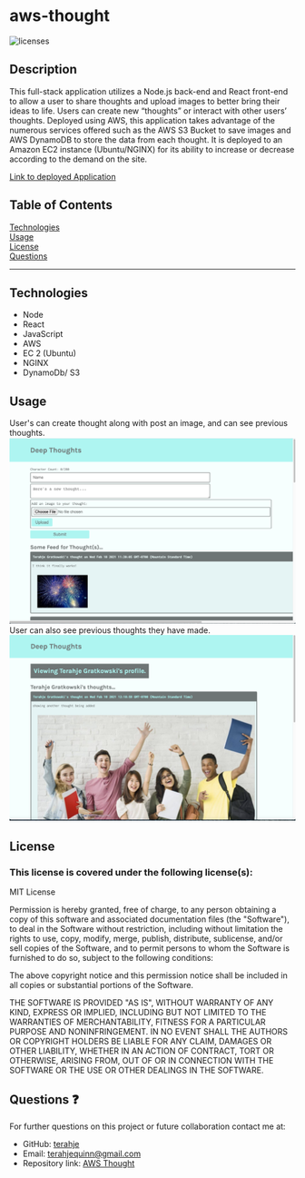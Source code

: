 # aws-thought

![licenses](https://img.shields.io/badge/License-MIT_License-blue.svg)

## Description
This full-stack application utilizes a Node.js back-end and React front-end to allow a user to share thoughts and upload images to better bring their ideas to life. Users can create new “thoughts” or interact with other users’ thoughts. Deployed using AWS, this application takes advantage of the numerous services offered such as the AWS S3 Bucket to save images and AWS DynamoDB to store the data from each thought. It is deployed to an Amazon EC2 instance (Ubuntu/NGINX) for its ability to increase or decrease according to the demand on the site.

[Link to deployed Application](http://54.210.39.149)


## Table of Contents
[Technologies](#technologies)<br>
[Usage](#usage)<br>
[License](#license)<br>
[Questions](#questions)<br>
***
## Technologies
* Node
* React
* JavaScript
* AWS
* EC 2 (Ubuntu)
* NGINX
* DynamoDb/ S3

## Usage
User's can create thought along with post an image, and can see previous thoughts.
![](/assets/images/screenshot1.jpg)
User can also see previous thoughts they have made.
![](/assets/images/screenshot2.jpg)

## License
### This license is covered under the following license(s):
MIT License

Permission is hereby granted, free of charge, to any person obtaining a copy
of this software and associated documentation files (the "Software"), to deal
in the Software without restriction, including without limitation the rights
to use, copy, modify, merge, publish, distribute, sublicense, and/or sell
copies of the Software, and to permit persons to whom the Software is
furnished to do so, subject to the following conditions:

The above copyright notice and this permission notice shall be included in all
copies or substantial portions of the Software.

THE SOFTWARE IS PROVIDED "AS IS", WITHOUT WARRANTY OF ANY KIND, EXPRESS OR
IMPLIED, INCLUDING BUT NOT LIMITED TO THE WARRANTIES OF MERCHANTABILITY,
FITNESS FOR A PARTICULAR PURPOSE AND NONINFRINGEMENT. IN NO EVENT SHALL THE
AUTHORS OR COPYRIGHT HOLDERS BE LIABLE FOR ANY CLAIM, DAMAGES OR OTHER
LIABILITY, WHETHER IN AN ACTION OF CONTRACT, TORT OR OTHERWISE, ARISING FROM,
OUT OF OR IN CONNECTION WITH THE SOFTWARE OR THE USE OR OTHER DEALINGS IN THE
SOFTWARE.

## Questions :question:
For further questions on this project or future collaboration contact me at:<br>
* GitHub: [terahje](https://github.com/terahje)
* Email: terahjequinn@gmail.com
* Repository link: [AWS Thought](https://github.com/terahje/aws-thought)